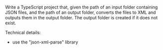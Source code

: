 Write a TypeScript project that, given the path of an input folder containing JSON files, and the path of an output folder, converts the files to XML and outputs them in the output folder. The output folder is created if it does not exist.

Technical details:
- use the "json-xml-parse" library